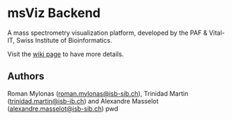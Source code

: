 # msViz Backend
A mass spectrometry visualization platform, developed by the PAF & Vital-IT, Swiss Institute of Bioinformatics.


Visit the [wiki page](../../wiki) to have more details.

## Authors
Roman Mylonas (roman.mylonas@isb-sib.ch), Trinidad Martin (trinidad.martin@isb-ib.ch) and  Alexandre Masselot (alexandre.masselot@isb-sib.ch)
pwd
